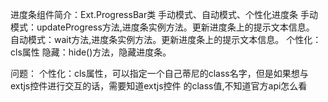 
进度条组件简介：Ext.ProgressBar类
   手动模式、自动模式、个性化进度条
    手动模式：updateProgress方法,进度条实例方法。更新进度条上的提示文本信息。
    自动模式：wait方法,进度条实例方法。更新进度条上的提示文本信息。
    个性化：cls属性
    隐藏：hide()方法，隐藏进度条。
    
    
  问题：
     个性化：cls属性，可以指定一个自己蒂尼的class名字，但是如果想与extjs控件进行交互的话，需要知道extjs控件
        的class值,不知道官方api怎么看
    
    